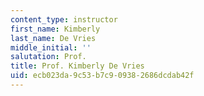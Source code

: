 ```yaml
---
content_type: instructor
first_name: Kimberly
last_name: De Vries
middle_initial: ''
salutation: Prof.
title: Prof. Kimberly De Vries
uid: ecb023da-9c53-b7c9-0938-2686dcdab42f
---
```

